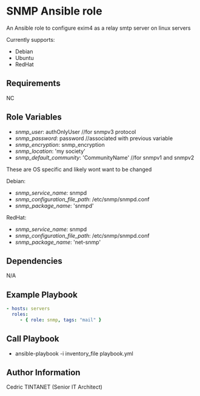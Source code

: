 SNMP Ansible role
=========

An Ansible role to configure exim4 as a relay smtp server on linux servers

Currently supports:

 * Debian
 * Ubuntu
 * RedHat

Requirements
------------

NC

Role Variables
--------------
  * *snmp_user*: authOnlyUser //for snmpv3 protocol
  * *snmp_password*: password //associated with previous variable
  * *snmp_encryption*: snmp_encryption
  * *snmp_location*: 'my society'
  * *snmp_default_community*: 'CommunityName' //for snmpv1 and snmpv2

These are OS specific and likely wont want to be changed

Debian:

  * *snmp_service_name:* snmpd
  * *snmp_configuration_file_path*: /etc/snmp/snmpd.conf
  * *snmp_package_name*: 'snmpd'

RedHat:

  * *snmp_service_name:* snmpd
  * *snmp_configuration_file_path*: /etc/snmp/snmpd.conf
  * *snmp_package_name*: 'net-snmp'

Dependencies
------------

N/A

Example Playbook
----------------

```yaml
- hosts: servers
  roles:
     - { role: snmp, tags: "mail" }
```
Call Playbook
----------------
  * ansible-playbook -i inventory_file playbook.yml

Author Information
------------------

Cedric TINTANET (Senior IT Architect)

